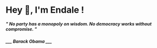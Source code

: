 <h1 title="head"> Hey 👋, I'm Endale !</h1>

**<h5><i>" No party has a monopoly on wisdom. No democracy works without compromise. "</i></h5>**

*<b>___ Barack Obama ___</b>*
